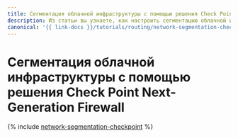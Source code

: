 ```yaml
---
title: Сегментация облачной инфраструктуры с помощью решения Check Point Next-Generation Firewall
description: Из статьи вы узнаете, как настроить сегментацию облачной инфраструктуры с помощью решения Check Point Next-Generation Firewall.
canonical: '{{ link-docs }}/tutorials/routing/network-segmentation-checkpoint'
---
```


# Сегментация облачной инфраструктуры с помощью решения Check Point Next-Generation Firewall

{% include [network-segmentation-checkpoint](../../_tutorials/routing/network-segmentation-checkpoint.md) %}